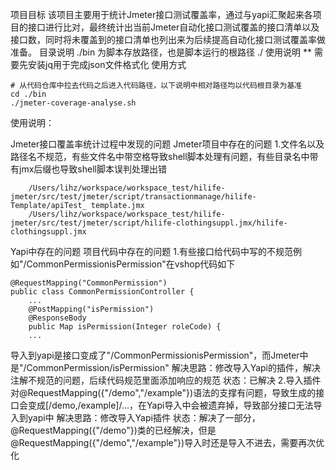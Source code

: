 项目目标
    该项目主要用于统计Jmeter接口测试覆盖率，通过与yapi汇聚起来各项目的接口进行比对，最终统计出当前Jmeter自动化接口测试覆盖的接口清单以及接口数，同时将未覆盖到的接口清单也列出来为后续提高自动化接口测试覆盖率做准备。
目录说明
./bin
为脚本存放路径，也是脚本运行的根路径
./
使用说明
    ** 需要先安装jq用于完成json文件格式化
使用方式
```
# 从代码仓库中拉去代码之后进入代码路径，以下说明中相对路径均以代码根目录为基准
cd ./bin
./jmeter-coverage-analyse.sh
```

使用说明：



Jmeter接口覆盖率统计过程中发现的问题
Jmeter项目中存在的问题
1.文件名以及路径名不规范，有些文件名中带空格导致shell脚本处理有问题，有些目录名中带有jmx后缀也导致shell脚本误判处理出错
```
    /Users/lihz/workspace/workspace_test/hilife-jmeter/src/test/jmeter/script/transactionmanage/hilife-Template/apiTest_ template.jmx
    /Users/lihz/workspace/workspace_test/hilife-jmeter/src/test/jmeter/script/hilife-clothingsuppl.jmx/hilife-clothingsuppl.jmx
```
Yapi中存在的问题
项目代码中存在的问题
1.有些接口给代码中写的不规范例如"/CommonPermissionisPermission"在vshop代码如下
```
@RequestMapping("CommonPermission") 
public class CommonPermissionController {
    ...
    @PostMapping("isPermission")
    @ResponseBody
    public Map isPermission(Integer roleCode) {  
    ...
```
导入到yapi是接口变成了"/CommonPermissionisPermission"，而Jmeter中是"/CommonPermission/isPermission"
解决思路：修改导入Yapi的插件，解决注解不规范的问题，后续代码规范里面添加响应的规范
状态：已解决
2.导入插件对@RequestMapping({"/demo","/example"})语法的支撑有问题，导致生成的接口会变成[/demo,/example]/...，在Yapi导入中会被遗弃掉，导致部分接口无法导入到yapi中
解决思路：修改导入Yapi插件
状态：解决了一部分，@RequestMapping({"/demo"})类的已经解决，但是@RequestMapping({"/demo","/example"})导入时还是导入不进去，需要再次优化